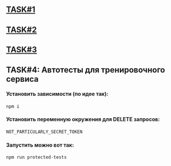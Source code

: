 ## [TASK#1](https://github.com/art-wit/rbp-testing/blob/main/task%231.md)
## [TASK#2](https://github.com/art-wit/rbp-testing/blob/main/task%232.md)
## [TASK#3](https://github.com/art-wit/rbp-testing/blob/main/task%233.md)
## TASK#4: Автотесты для тренировочного сервиса

#### **Установить зависимости (по идее так):**
```
npm i
```
#### **Установить переменную окружения для DELETE запросов:**
```
NOT_PARTICULARLY_SECRET_TOKEN
```
#### **Запустить можно вот так:**
```
npm run protected-tests
```

